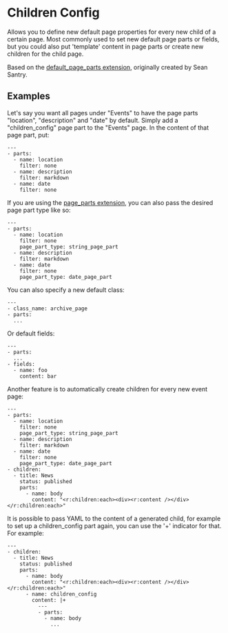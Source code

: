# Children Config

Allows you to define new default page properties for every new child of a certain page.
Most commonly used to set new default page parts or fields, but you could also put 'template' content in page parts or create new children for the child page.

Based on the [default\_page\_parts extension](https://github.com/santry/radiant-default-page-parts-extension), originally created by Sean Santry.

## Examples

Let's say you want all pages under "Events" to have the page parts "location", "description" and "date" by default. 
Simply add a "children_config" page part to the "Events" page. In the content of that page part, put: 

    ---
    - parts:
      - name: location
        filter: none
      - name: description
        filter: markdown
      - name: date
        filter: none

If you are using the [page_parts extension](https://github.com/digitalpulp/radiant-page_parts-extension), you can also pass the desired page part type like so:

    ---
    - parts:
      - name: location
        filter: none
        page_part_type: string_page_part
      - name: description
        filter: markdown
      - name: date
        filter: none
        page_part_type: date_page_part

You can also specify a new default class:

    ---
    - class_name: archive_page
    - parts:
      ...
      
Or default fields:

    ---
    - parts:
      ...
    - fields:
      - name: foo
        content: bar

Another feature is to automatically create children for every new event page:

    ---
    - parts:
      - name: location
        filter: none
        page_part_type: string_page_part
      - name: description
        filter: markdown
      - name: date
        filter: none
        page_part_type: date_page_part
    - children:
      - title: News
        status: published
        parts:
          - name: body
            content: "<r:children:each><div><r:content /></div></r:children:each>"
            
It is possible to pass YAML to the content of a generated child, for example to set up a children\_config part again, you can use the '+' indicator for that. For example:

    ---
    - children:
      - title: News
        status: published
        parts:
          - name: body
            content: "<r:children:each><div><r:content /></div></r:children:each>"
          - name: children_config
            content: |+
              ---
              - parts:
                - name: body
                  ...
                  
